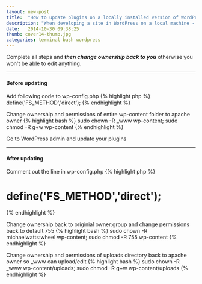 ```yaml
---
layout: new-post
title:  "How to update plugins on a locally installed version of WordPress on OSX"
description: "When developing a site in WordPress on a local machine - you can't initially update the plugins with FTP. This article shows you how to do it."
date:   2014-10-30 09:38:25
thumb: cover14-thumb.jpg
categories: terminal bash wordpress
---
```


Complete all steps and ***then change ownership back to you*** otherwise you won't be able to edit anything.

----

#### Before updating

Add following code to wp-config.php
{% highlight php %}
define('FS_METHOD','direct');
{% endhighlight %}

Change ownership and permissions of entire wp-content folder to apache owner
{% highlight bash %}
sudo chown -R _www wp-content; sudo chmod -R g+w wp-content
{% endhighlight %}

Go to WordPress admin and update your plugins

----

#### After updating

Comment out the line in wp-config.php
{% highlight php %}
# define('FS_METHOD','direct');
{% endhighlight %}

Change ownership back to originial owner:group and change permissions back to default 755
{% highlight bash %}
sudo chown -R michaelwatts:wheel wp-content; sudo chmod -R 755 wp-content
{% endhighlight %}

Change ownership and permissions of uploads directory back to apache owner so _www can upload/edit
{% highlight bash %}
sudo chown -R _www wp-content/uploads; sudo chmod -R g+w wp-content/uploads
{% endhighlight %}
